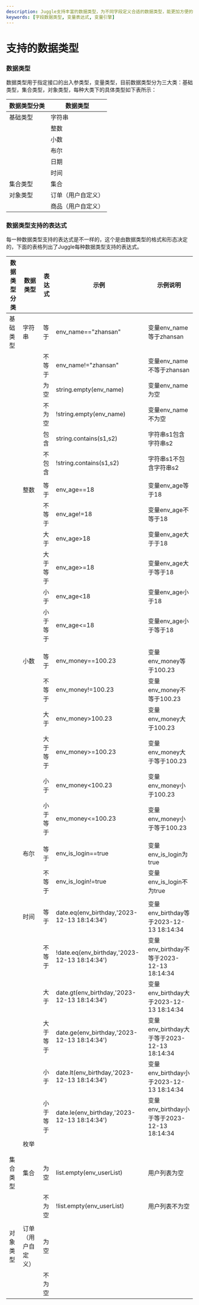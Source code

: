 ```yaml
---
description: Juggle支持丰富的数据类型，为不同字段定义合适的数据类型，能更加方便的编排数据和接口。
keywords: [字段数据类型, 变量表达式, 变量引擎]
---
```


# 支持的数据类型

### 数据类型

数据类型用于指定接口的出入参类型，变量类型，目前数据类型分为三大类：基础类型，集合类型，对象类型，每种大类下的具体类型如下表所示：

| 数据类型分类 | 数据类型      |
| ------------ |-----------|
| 基础类型     | 字符串       |
|              | 整数        |
|              | 小数        |
|              | 布尔        |
|              | 日期        |
|              | 时间        |
| 集合类型     | 集合        |
| 对象类型     | 订单（用户自定义） |
|              | 商品（用户自定义） |

### 数据类型支持的表达式

每一种数据类型支持的表达式是不一样的，这个是由数据类型的格式和形态决定的，下面的表格列出了Juggle每种数据类型支持的表达式。

| 数据类型分类 | 数据类型           | 表达式   | 示例                                         | 示例说明                                    |
| ------------ | ------------------ | -------- | ------------------------------------------ | ------------------------------------------- |
| 基础类型     | 字符串             | 等于     | env_name=="zhansan"                        | 变量env_name等于zhansan                     |
|              |                    | 不等于   | env_name!="zhansan"                        | 变量env_name不等于zhansan                   |
|              |                    | 为空     | string.empty(env_name)                     | 变量env_name为空                            |
|              |                    | 不为空   | !string.empty(env_name)                    | 变量env_name不为空                          |
|              |                    | 包含     | string.contains(s1,s2)                     | 字符串s1包含字符串s2                        |
|              |                    | 不包含   | !string.contains(s1,s2)                    | 字符串s1不包含字符串s2                      |
|              |                    |          |                                            |                                             |
|              | 整数               | 等于     | env_age==18                                | 变量env_age等于18                           |
|              |                    | 不等于   | env_age!=18                                | 变量env_age不等于18                         |
|              |                    | 大于     | env_age>18                                 | 变量env_age大于于18                         |
|              |                    | 大于等于 | env_age>=18                                | 变量env_age大于等于18                       |
|              |                    | 小于     | env_age<18                                 | 变量env_age小于18                           |
|              |                    | 小于等于 | env_age<=18                                | 变量env_age小于等于18                       |
|              |                    |          |                                            |                                             |
|              | 小数               | 等于     | env_money==100.23                          | 变量env_money等于100.23                     |
|              |                    | 不等于   | env_money!=100.23                          | 变量env_money不等于100.23                   |
|              |                    | 大于     | env_money>100.23                           | 变量env_money大于100.23                     |
|              |                    | 大于等于 | env_money>=100.23                          | 变量env_money大于等于100.23                 |
|              |                    | 小于     | env_money<100.23                           | 变量env_money小于100.23                     |
|              |                    | 小于等于 | env_money<=100.23                          | 变量env_money小于等于100.23                 |
|              |                    |          |                                            |                                             |
|              | 布尔               | 等于     | env_is_login==true                         | 变量env_is_login为true                      |
|              |                    | 不等于   | env_is_login!=true                         | 变量env_is_login不为true                    |
|              |                    |          |                                            |                                             |
|              | 时间               | 等于     | date.eq(env_birthday,'2023-12-13 18:14:34') | 变量env_birthday等于2023-12-13 18:14:34     |
|              |                    | 不等于   | !date.eq(env_birthday,'2023-12-13 18:14:34') | 变量env_birthday不等于2023-12-13 18:14:34   |
|              |                    | 大于     | date.gt(env_birthday,'2023-12-13 18:14:34') | 变量env_birthday大于2023-12-13 18:14:34     |
|              |                    | 大于等于 | date.ge(env_birthday,'2023-12-13 18:14:34') | 变量env_birthday大于等于2023-12-13 18:14:34 |
|              |                    | 小于     | date.lt(env_birthday,'2023-12-13 18:14:34') | 变量env_birthday小于2023-12-13 18:14:34     |
|              |                    | 小于等于 | date.le(env_birthday,'2023-12-13 18:14:34') | 变量env_birthday小于等于2023-12-13 18:14:34 |
|              | 枚举               |          |                                            |                                             |
|              |                    |          |                                            |                                             |
|              |                    |          |                                            |                                             |
| 集合类型     | 集合               | 为空     | list.empty(env_userList)                   | 用户列表为空                                |
|              |                    | 不为空   | !list.empty(env_userList)                  | 用户列表不为空                              |
|              |                    |          |                                            |                                             |
| 对象类型     | 订单（用户自定义） | 为空     |                                            |                                             |
|              |                    | 不为空   |                                            |                                             |

